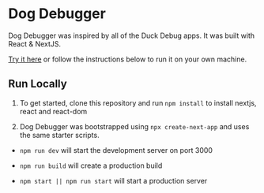 # Dog Debugger

Dog Debugger was inspired by all of the Duck Debug apps. It was built with React & NextJS.

[Try it here](https://dogdebugger.vercel.app/) or follow the instructions below to run it on your own machine.

## Run Locally

1. To get started, clone this repository and run `npm install` to install nextjs, react and react-dom

1. Dog Debugger was bootstrapped using `npx create-next-app` and uses the same starter scripts.

* `npm run dev` will start the development server on port 3000

* `npm run build` will create a production build

* `npm start || npm run start` will start a production server
